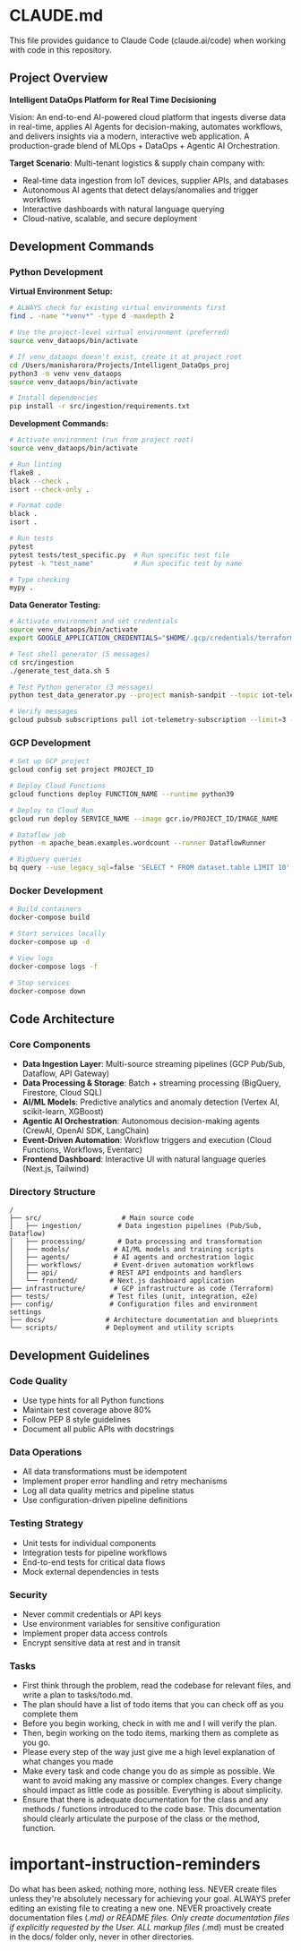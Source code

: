 # CLAUDE.md

This file provides guidance to Claude Code (claude.ai/code) when working with code in this repository.

## Project Overview

**Intelligent DataOps Platform for Real Time Decisioning**

Vision: An end-to-end AI-powered cloud platform that ingests diverse data in real-time, applies AI Agents for decision-making, automates workflows, and delivers insights via a modern, interactive web application. A production-grade blend of MLOps + DataOps + Agentic AI Orchestration.

**Target Scenario**: Multi-tenant logistics & supply chain company with:
- Real-time data ingestion from IoT devices, supplier APIs, and databases
- Autonomous AI agents that detect delays/anomalies and trigger workflows
- Interactive dashboards with natural language querying
- Cloud-native, scalable, and secure deployment

## Development Commands

### Python Development

**Virtual Environment Setup:**
```bash
# ALWAYS check for existing virtual environments first
find . -name "*venv*" -type d -maxdepth 2

# Use the project-level virtual environment (preferred)
source venv_dataops/bin/activate

# If venv_dataops doesn't exist, create it at project root
cd /Users/manisharora/Projects/Intelligent_DataOps_proj
python3 -m venv venv_dataops
source venv_dataops/bin/activate

# Install dependencies
pip install -r src/ingestion/requirements.txt
```

**Development Commands:**
```bash
# Activate environment (run from project root)
source venv_dataops/bin/activate

# Run linting
flake8 .
black --check .
isort --check-only .

# Format code
black .
isort .

# Run tests
pytest
pytest tests/test_specific.py  # Run specific test file
pytest -k "test_name"          # Run specific test by name

# Type checking
mypy .
```

**Data Generator Testing:**
```bash
# Activate environment and set credentials
source venv_dataops/bin/activate
export GOOGLE_APPLICATION_CREDENTIALS="$HOME/.gcp/credentials/terraform-dataops-key.json"

# Test shell generator (5 messages)
cd src/ingestion
./generate_test_data.sh 5

# Test Python generator (3 messages)
python test_data_generator.py --project manish-sandpit --topic iot-telemetry --batch-size 3

# Verify messages
gcloud pubsub subscriptions pull iot-telemetry-subscription --limit=3 --auto-ack
```

### GCP Development
```bash
# Set up GCP project
gcloud config set project PROJECT_ID

# Deploy Cloud Functions
gcloud functions deploy FUNCTION_NAME --runtime python39

# Deploy to Cloud Run
gcloud run deploy SERVICE_NAME --image gcr.io/PROJECT_ID/IMAGE_NAME

# Dataflow job
python -m apache_beam.examples.wordcount --runner DataflowRunner

# BigQuery queries
bq query --use_legacy_sql=false 'SELECT * FROM dataset.table LIMIT 10'
```

### Docker Development
```bash
# Build containers
docker-compose build

# Start services locally
docker-compose up -d

# View logs
docker-compose logs -f

# Stop services
docker-compose down
```

## Code Architecture

### Core Components
- **Data Ingestion Layer**: Multi-source streaming pipelines (GCP Pub/Sub, Dataflow, API Gateway)
- **Data Processing & Storage**: Batch + streaming processing (BigQuery, Firestore, Cloud SQL)
- **AI/ML Models**: Predictive analytics and anomaly detection (Vertex AI, scikit-learn, XGBoost)
- **Agentic AI Orchestration**: Autonomous decision-making agents (CrewAI, OpenAI SDK, LangChain)
- **Event-Driven Automation**: Workflow triggers and execution (Cloud Functions, Workflows, Eventarc)
- **Frontend Dashboard**: Interactive UI with natural language queries (Next.js, Tailwind)

### Directory Structure
```
/
├── src/                    # Main source code
│   ├── ingestion/         # Data ingestion pipelines (Pub/Sub, Dataflow)
│   ├── processing/        # Data processing and transformation
│   ├── models/           # AI/ML models and training scripts
│   ├── agents/           # AI agents and orchestration logic
│   ├── workflows/        # Event-driven automation workflows
│   ├── api/             # REST API endpoints and handlers
│   └── frontend/        # Next.js dashboard application
├── infrastructure/       # GCP infrastructure as code (Terraform)
├── tests/               # Test files (unit, integration, e2e)
├── config/              # Configuration files and environment settings
├── docs/               # Architecture documentation and blueprints
└── scripts/            # Deployment and utility scripts
```

## Development Guidelines

### Code Quality
- Use type hints for all Python functions
- Maintain test coverage above 80%
- Follow PEP 8 style guidelines
- Document all public APIs with docstrings

### Data Operations
- All data transformations must be idempotent
- Implement proper error handling and retry mechanisms
- Log all data quality metrics and pipeline status
- Use configuration-driven pipeline definitions

### Testing Strategy
- Unit tests for individual components
- Integration tests for pipeline workflows
- End-to-end tests for critical data flows
- Mock external dependencies in tests

### Security
- Never commit credentials or API keys
- Use environment variables for sensitive configuration
- Implement proper data access controls
- Encrypt sensitive data at rest and in transit

### Tasks
- First think through the problem, read the codebase for relevant files, and write a plan to tasks/todo.md.
- The plan should have a list of todo items that you can check off as you complete them
- Before you begin working, check in with me and I will verify the plan.
- Then, begin working on the todo items, marking them as complete as you go.
- Please every step of the way just give me a high level explanation of what changes you made
- Make every task and code change you do as simple as possible. We want to avoid making any massive or complex changes. Every change should impact as little code as possible. Everything is about simplicity.
- Ensure that there is adequate documentation for the class and any methods / functions introduced to the code base. This documentation should clearly articulate the purpose of the class or the method, function.

# important-instruction-reminders
Do what has been asked; nothing more, nothing less.
NEVER create files unless they're absolutely necessary for achieving your goal.
ALWAYS prefer editing an existing file to creating a new one.
NEVER proactively create documentation files (*.md) or README files. Only create documentation files if explicitly requested by the User.
ALL markup files (*.md) must be created in the docs/ folder only, never in other directories. 